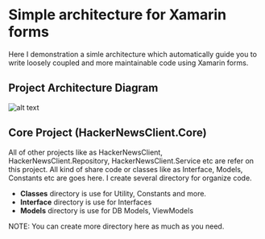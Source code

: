 # Simple architecture for Xamarin forms
Here I demonstration a simle architecture which automatically guide you to write loosely coupled and more maintainable code using Xamarin forms.

## Project Architecture Diagram
![alt text](https://github.com/shuvo009/xamarin-forms-HackerNewsClient/blob/master/ProjectDiagram.PNG "Logo Title Text 1")


## Core Project (HackerNewsClient.Core)
All of other projects like as HackerNewsClient, HackerNewsClient.Repository, HackerNewsClient.Service etc are refer on this project. All kind of share code or classes like as Interface, Models, Constants etc are goes here. I create several directory for organize code.
* **Classes** directory is use for Utility, Constants and more.
* **Interface** directory is use for Interfaces
* **Models** directory is use for DB Models, ViewModels

NOTE: You can create more directory here as much as you need.
